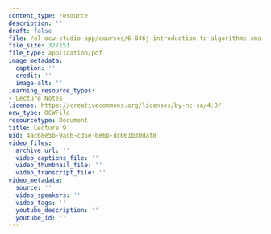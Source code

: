 ```yaml
---
content_type: resource
description: ''
draft: false
file: /ol-ocw-studio-app/courses/6-046j-introduction-to-algorithms-sma-5503-fall-2005/4ac68e5b9ac6c35e0e6bdc661b30daf8_lec9.pdf
file_size: 327151
file_type: application/pdf
image_metadata:
  caption: ''
  credit: ''
  image-alt: ''
learning_resource_types:
- Lecture Notes
license: https://creativecommons.org/licenses/by-nc-sa/4.0/
ocw_type: OCWFile
resourcetype: Document
title: Lecture 9
uid: 4ac68e5b-9ac6-c35e-0e6b-dc661b30daf8
video_files:
  archive_url: ''
  video_captions_file: ''
  video_thumbnail_file: ''
  video_transcript_file: ''
video_metadata:
  source: ''
  video_speakers: ''
  video_tags: ''
  youtube_description: ''
  youtube_id: ''
---
```

